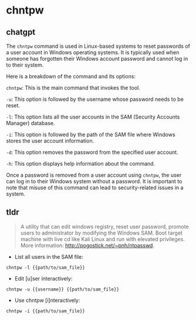 # chntpw 
## chatgpt 
The `chntpw` command is used in Linux-based systems to reset passwords of a user account in Windows operating systems. It is typically used when someone has forgotten their Windows account password and cannot log in to their system.

Here is a breakdown of the command and its options:

`chntpw`: This is the main command that invokes the tool.

`-u`: This option is followed by the username whose password needs to be reset.

`-l`: This option lists all the user accounts in the SAM (Security Accounts Manager) database.

`-i`: This option is followed by the path of the SAM file where Windows stores the user account information.

`-d`: This option removes the password from the specified user account.

`-h`: This option displays help information about the command.

Once a password is removed from a user account using `chntpw`, the user can log in to their Windows system without a password. It is important to note that misuse of this command can lead to security-related issues in a system. 

## tldr 
 
> A utility that can edit windows registry, reset user password, promote users to administrator by modifying the Windows SAM.
> Boot target machine with live cd like Kali Linux and run with elevated privileges.
> More information: <http://pogostick.net/~pnh/ntpasswd>.

- List all users in the SAM file:

`chntpw -l {{path/to/sam_file}}`

- Edit [u]ser interactively:

`chntpw -u {{username}} {{path/to/sam_file}}`

- Use chntpw [i]nteractively:

`chntpw -i {{path/to/sam_file}}`
